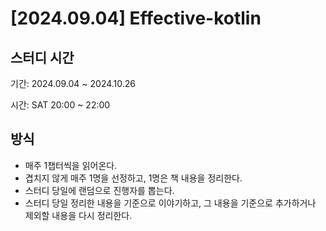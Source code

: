 # [2024.09.04] Effective-kotlin

## 스터디 시간

기간: 2024.09.04 ~ 2024.10.26

시간: SAT 20:00 ~ 22:00

## 방식

- 매주 1챕터씩을 읽어온다.
- 겹치지 않게 매주 1명을 선정하고, 1명은 책 내용을 정리한다.
- 스터디 당일에 랜덤으로 진행자를 뽑는다.
- 스터디 당일 정리한 내용을 기준으로 이야기하고, 그 내용을 기준으로 추가하거나 제외할 내용을 다시 정리한다.
